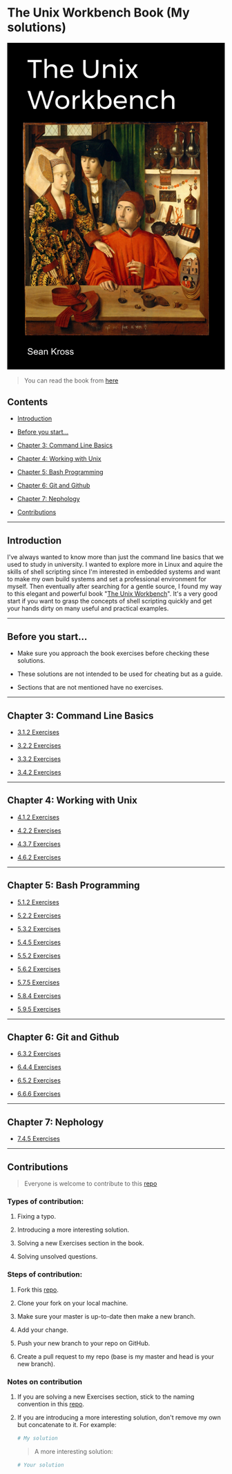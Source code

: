 # The Unix Workbench Book (My solutions)

![The Unix Workbench Book Cover](images/cover.png)

> You can read the book from [here](https://seankross.com/the-unix-workbench/)

## Contents

- [Introduction](#introduction)

- [Before you start...](#before-you-start)

- [Chapter 3: Command Line Basics](#chapter-3-command-line-basics)

- [Chapter 4: Working with Unix](#chapter-4-working-with-unix)

- [Chapter 5: Bash Programming](#chapter-5-bash-programming)

- [Chapter 6: Git and Github](#chapter-6-git-and-github)

- [Chapter 7: Nephology](#chapter-7-nephology)

- [Contributions](#contributions)

---

## Introduction

I've always wanted to know more than just the command line 
basics that we used to study in university. I wanted to explore 
more in Linux and aquire the skills of shell scripting since I'm 
interested in embedded systems and want to make my own build 
systems and set a professional environment for myself. Then 
eventually after searching for a gentle source, I 
found my way to this elegant and powerful book "[The Unix 
Workbench](https://seankross.com/the-unix-workbench/)". It's a 
very good start if you want to grasp the 
concepts of shell scripting quickly and get your hands dirty on 
many useful and practical examples.

---

## Before you start...

- Make sure you approach the book exercises before checking these solutions.

- These solutions are not intended to be used for cheating but as a guide.

- Sections that are not mentioned have no exercises.

---

## Chapter 3: Command Line Basics

- [3.1.2 Exercises](Unix_Workbench_Solutions/blob/master/Ch03_Command_Line_Basics/README.md#312-exercises)

- [3.2.2 Exercises](Unix_Workbench_Solutions/blob/master/Ch03_Command_Line_Basics/README.md#322-exercises)

- [3.3.2 Exercises](Unix_Workbench_Solutions/blob/master/Ch03_Command_Line_Basics/README.md#332-exercises)

- [3.4.2 Exercises](Unix_Workbench_Solutions/blob/master/Ch03_Command_Line_Basics/README.md#342-exercises)

---

## Chapter 4: Working with Unix

- [4.1.2 Exercises](Unix_Workbench_Solutions/blob/master/Ch04_Working_with_Unix/README.md#412-exercises)

- [4.2.2 Exercises](Unix_Workbench_Solutions/blob/master/Ch04_Working_with_Unix/README.md#422-exercises)

- [4.3.7 Exercises](Unix_Workbench_Solutions/blob/master/Ch04_Working_with_Unix/README.md#437-exercises)

- [4.6.2 Exercises](Unix_Workbench_Solutions/blob/master/Ch04_Working_with_Unix/README.md#462-exercises)

---

## Chapter 5: Bash Programming

- [5.1.2 Exercises](Unix_Workbench_Solutions/blob/master/Ch05_Bash_Programming/5-1-Math.md)

- [5.2.2 Exercises](Unix_Workbench_Solutions/blob/master/Ch05_Bash_Programming/5-2-Variables.md)

- [5.3.2 Exercises](Unix_Workbench_Solutions/blob/master/Ch05_Bash_Programming/5-3-User-Input.md)

- [5.4.5 Exercises](Unix_Workbench_Solutions/blob/master/Ch05_Bash_Programming/5-4-Logic-and-If-Else.md)

- [5.5.2 Exercises](Unix_Workbench_Solutions/blob/master/Ch05_Bash_Programming/5-5-Arrays.md)

- [5.6.2 Exercises](Unix_Workbench_Solutions/blob/master/Ch05_Bash_Programming/5-6-Braces.md)

- [5.7.5 Exercises](Unix_Workbench_Solutions/blob/master/Ch05_Bash_Programming/5-7-Loops.md)

- [5.8.4 Exercises](Unix_Workbench_Solutions/blob/master/Ch05_Bash_Programming/5-8-Functions.md)

- [5.9.5 Exercises](Unix_Workbench_Solutions/blob/master/Ch05_Bash_Programming/5-9-Writing-Programs.md)

---

## Chapter 6: Git and Github

- [6.3.2 Exercises](Unix_Workbench_Solutions/blob/master/Ch06_Git_and_Github/6-3-Getting-Started-with-Git.md)

- [6.4.4 Exercises](Unix_Workbench_Solutions/blob/master/Ch06_Git_and_Github/6-4-Important-Git-Features.md)

- [6.5.2 Exercises](Unix_Workbench_Solutions/blob/master/Ch06_Git_and_Github/6-5-Branching.md)

- [6.6.6 Exercises](Unix_Workbench_Solutions/blob/master/Ch06_Git_and_Github/6-6-GitHub.md)

---

## Chapter 7: Nephology

- [7.4.5 Exercises](Unix_Workbench_Solutions/blob/master/Ch07_Nephology/7-4-Cloud-Computing-Basics.md)

---

## Contributions

> Everyone is welcome to contribute to this [repo](https://github.com/SuperMoudy/Unix_Workbench_Solutions)

### Types of contribution:
1. Fixing a typo.

2. Introducing a more interesting solution.

3. Solving a new Exercises section in the book.

4. Solving unsolved questions.


### Steps of contribution:
1. Fork this [repo](https://github.com/SuperMoudy/Unix_Workbench_Solutions).

2. Clone your fork on your local machine.

3. Make sure your master is up-to-date then make a new branch.

4. Add your change.

5. Push your new branch to your repo on GitHub.

6. Create a pull request to my repo (base is my master and head is your new branch).

### Notes on contribution
1. If you are solving a new Exercises section, stick to the naming convention in this [repo](https://github.com/SuperMoudy/Unix_Workbench_Solutions).

2. If you are introducing a more interesting solution, don't remove my own but concatenate to it. For example:

    ```bash
    # My solution
    ```

    > A more interesting solution:
    ```bash
    # Your solution
    ```
